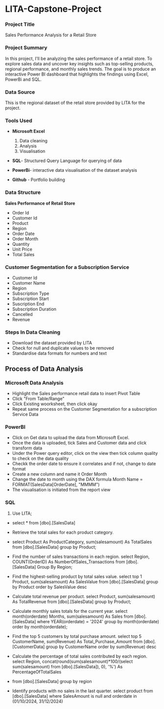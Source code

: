  # LITA-Capstone-Project

### Project Title
Sales Performance Analysis for a Retail Store

### Project Summary
In this project, I'll be analyzing the sales performance of a retail store. To explore sales data and uncover key insights such as top-selling products, regional performance, and monthly sales trends. The goal is to produce an interactive Power BI dashboard that highlights the findings using Excel, PowerBi and SQL.

### Data Source
This is the regional dataset of the retail store provided by LITA for the project.

### Tools Used
- **Microsoft Excel**
  1. Data cleaning
  2. Analysis
  3. Visualisation
  
- **SQL**- Structured Query Language for querying of data

- **PowerBi**- interactive data visualisation of the dataset analysis

- **Github** - Portfolio building
  
### Data Structure
**Sales Performance of Retail Store**
- Order Id
- Customer Id
- Product
- Region
- Order Date
- Order Month
- Quantity
- Unit Price
- Total Sales

### Customer Segmentation for a Subscription Service 
- Customer Id
- Customer Name
- Region
- Subscription Type
- Subscription Start
- Suscription End
- Subscription Duration
- Cancelled
- Revenue

### Steps In Data Cleaning
- Download the dataset provided by LITA
- Check for null and duplicate values to be removed
- Standardise data formats for numbers and text

## Process of Data Analysis    

### Microsoft Data Analysis
- Highlight the Sales performance retail data to insert Pivot Table
- Click "From Table/Range"
- Click Existing woorksheet, then click okay
- Repeat same process on the Customer Segmentation for a subscription Service Data

### PowerBI
- Click on Get data to upload the data from MIcrosoft Excel.
- Once the data is uploaded, tick Sales and Customer data and click transform data
- Under the Power query editor, click on the view then tick column quality to check on the data quality
- Checkk the order date to ensure it correlates and if not, change to date format
- Create a new column and name it Order Month
- Change the date to month using the DAX formula Month Name = FORMAT(SalesData[OrderDate], "MMMM")
- The visualisation is initiated from the report view

### SQL

1. Use LITA;

-   select * from [dbo].[SalesData]

- Retrieve the total sales for each product category.
- select Product As ProductCategory, sum(salesamount) As TotalSales
from [dbo].[SalesData]
group by Product;

- Find the number of sales transactions in each region.
select Region, COUNT(OrderID) As NumberOfSales_Transactions
from [dbo].[SalesData]
Group By Region;


- Find the highest-selling product by total sales value.
select top 1 Product, sum(salesamount) As SalesValue
from [dbo].[SalesData]
group by Product
order by SalesValue desc

- Calculate total revenue per product.
select Product, sum(salesamount) As TotalRevenue
from [dbo].[SalesData]
group by Product;

- Calculate monthly sales totals for the current year.
select month(orderdate) Months, sum(salesamount) As Sales
from [dbo].[SalesData]
where YEAR(orderdate) = '2024'
group by month(orderdate)
order by month(orderdate);

- Find the top 5 customers by total purchase amount.
select top 5 CustomerName, sum(Revenue) As Total_Purchase_Amount
from [dbo].[CustomerData]
group by CustomerName
order by sum(Revenue) desc

- Calculate the percentage of total sales contributed by each region.
select Region, concat(round(sum(salesamount)*100/(select sum(salesamount)
from [dbo].[SalesData]), 0), '%') As PercentageOfTotalSales

- from [dbo].[SalesData]
group by region

- Identify products with no sales in the last quarter.
select product
from [dbo].[SalesData]
where SalesAmount is null and orderdate in (01/10/2024, 31/12/2024)


